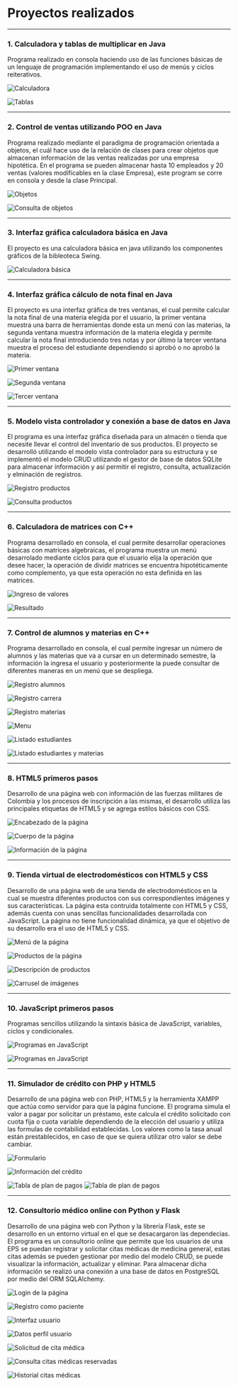 # Proyectos realizados

------------
### 1. Calculadora y tablas de multiplicar en Java
Programa realizado en consola haciendo uso de las funciones básicas de un lenguaje de programación implementando el uso de menús y ciclos reiterativos.

![Calculadora](Imagenes/1.PNG)

![Tablas](Imagenes/1.1.PNG)

------------
### 2. Control de ventas utilizando POO en Java
Programa realizado mediante el paradigma de programación orientada a objetos, el cuál hace uso de la relación de clases para crear objetos que almacenan información de las ventas realizadas por una empresa hipotética. En el programa se pueden almacenar hasta 10 empleados y 20 ventas (valores modificables en la clase Empresa), este program se corre en consola y desde la clase Principal.

![Objetos](Imagenes/2.PNG)

![Consulta de objetos](Imagenes/2.1.PNG)

------------
### 3. Interfaz gráfica calculadora básica en Java
El proyecto es una calculadora básica en java utilizando los componentes gráficos de la bibleoteca Swing.

![Calculadora básica](Imagenes/3.PNG "Calculadora")

------------
### 4. Interfaz gráfica cálculo de nota final en Java
El proyecto es una interfaz gráfica de tres ventanas, el cual permite calcular la nota final de una materia elegida por el usuario, la primer ventana muestra una barra de herramientas donde esta un menú con las materias, la segunda ventana muestra información de la materia elegida y permite calcular la nota final introduciendo tres notas y por último la tercer ventana muestra el proceso del estudiante dependiendo si aprobó o no aprobó la materia.

![Primer ventana](Imagenes/4.PNG)

![Segunda ventana](Imagenes/4.1.PNG)

![Tercer ventana](Imagenes/4.2.PNG)

------------
### 5. Modelo vista controlador y conexión a base de datos en Java
El programa es una interfaz gráfica diseñada para un almacén o tienda que necesite llevar el control del inventario de sus productos. El proyecto se desarrolló utilizando el modelo vista controlador para su estructura y se implementó el modelo CRUD utilizando el gestor de base de datos SQLite para almacenar información y así permitir el registro, consulta, actualización y elminación de registros.

![Registro productos](Imagenes/5.PNG)

![Consulta productos](Imagenes/5.1.PNG)

------------
### 6. Calculadora de matrices con C++
Programa desarrollado en consola, el cual permite desarrollar operaciones básicas con matrices algebraicas, el programa muestra un menú desarrolado mediante ciclos para que el usuario elija la operación que desee hacer, la operación de dividir matrices se encuentra hipotéticamente como complemento, ya que esta operación no esta definida en las matrices.

![Ingreso de valores](Imagenes/6.PNG)

![Resultado](Imagenes/6.1.PNG)

------------
### 7. Control de alumnos y materias en C++
Programa desarrollado en consola, el cual permite ingresar un número de alumnos y las materias que va a cursar en un determinado semestre, la información la ingresa el usuario y posteriormente la puede consultar de diferentes maneras en un menú que se despliega.

![Registro alumnos](Imagenes/7.PNG)

![Registro carrera](Imagenes/7.1.PNG)

![Registro materias](Imagenes/7.2.PNG)

![Menu](Imagenes/7.3.PNG)

![Listado estudiantes](Imagenes/7.4.PNG)

![Listado estudiantes y materias](Imagenes/7.5.PNG)

------------
### 8. HTML5 primeros pasos
Desarrollo de una página web con información de las fuerzas militares de Colombia y los procesos de inscripción a las mismas, el desarrollo utiliza las principales etiquetas de HTML5 y se agrega estilos básicos con CSS.

![Encabezado de la página](Imagenes/8.PNG)

![Cuerpo de la página](Imagenes/8.1.PNG)

![Información de la página](Imagenes/8.2.PNG)

------------
### 9. Tienda virtual de electrodomésticos con HTML5 y CSS
Desarrollo de una página web de una tienda de electrodomésticos en la cual se muestra diferentes productos con sus correspondientes imágenes y sus características. La página esta contruida totalmente con HTML5 y CSS, además cuenta con unas sencillas funcionalidades desarrollada con JavaScript. La página no tiene funcionalidad dinámica, ya que el objetivo de su desarrollo era el uso de HTML5 y CSS.

![Menú de la página](Imagenes/9.PNG)

![Productos de la página](Imagenes/9.1.PNG)

![Descripción de productos](Imagenes/9.2.PNG)

![Carrusel de imágenes](Imagenes/9.3.PNG)

------------
### 10. JavaScript primeros pasos
Programas sencillos utilizando la sintaxis básica de JavaScript, variables, ciclos y condicionales.

![Programas en JavaScript](Imagenes/10.PNG)

![Programas en JavaScript](Imagenes/10.1.PNG)

------------
### 11. Simulador de crédito con PHP y HTML5
Desarrollo de una página web con PHP, HTML5 y la herramienta XAMPP que actúa como servidor para que la página funcione. El programa simula el valor a pagar por solicitar un préstamo, este calcula el crédito solicitado con cuota fija o cuota variable dependiendo de la elección del usuario y utiliza las formulas de contabilidad establecidas. Los valores como la tasa anual están prestablecidos, en caso de que se quiera utilizar otro valor se debe cambiar.

![Formulario](Imagenes/11.PNG)

![Información del crédito](Imagenes/11.1.PNG)

![Tabla de plan de pagos](Imagenes/11.2.PNG)
![Tabla de plan de pagos](Imagenes/11.3.PNG)

------------
### 12. Consultorio médico online con Python y Flask
Desarrollo de una página web con Python y la librería Flask, este se desarrollo en un entorno virtual en el que se desacargaron las dependecias. El programa es un consultorio online que permite que los usuarios de una EPS se puedan registrar y solicitar citas médicas de medicina general, estas citas además se pueden gestionar por medio del modelo CRUD, se puede visualizar la información, actualizar y eliminar. Para almacenar dicha información se realizó una conexión a una base de datos en PostgreSQL por medio del ORM SQLAlchemy.

![Login de la página](Imagenes/12.PNG)

![Registro como paciente](Imagenes/12.1.PNG)

![Interfaz usuario](Imagenes/12.2.PNG)

![Datos perfil usuario](Imagenes/12.3.PNG)

![Solicitud de cita médica](Imagenes/12.4.PNG)

![Consulta citas médicas reservadas](Imagenes/12.5.PNG)

![Historial citas médicas](Imagenes/12.6.PNG)